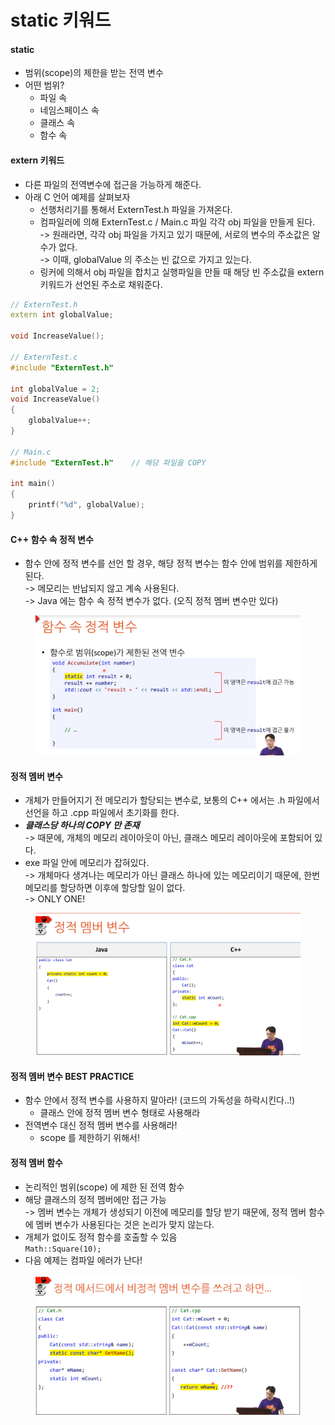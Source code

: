 # static 키워드

#### static

* 범위(scope)의 제한을 받는 전역 변수
* 어떤 범위?
  * 파일 속
  * 네임스페이스 속
  * 클래스 속
  * 함수 속

#### extern 키워드

* 다른 파일의 전역변수에 접근을 가능하게 해준다.
* 아래 C 언어 예제를 살펴보자
  * 선행처리기를 통해서 ExternTest.h 파일을 가져온다.
  * 컴파일러에 의해 ExternTest.c / Main.c 파일 각각 obj 파일을 만들게 된다.\
    \-> 원래라면, 각각 obj 파일을 가지고 있기 때문에, 서로의 변수의 주소값은 알 수가 없다.\
    \-> 이때, globalValue 의 주소는 빈 값으로 가지고 있는다.
  * 링커에 의해서 obj 파일을 합치고 실행파일을 만들 때 해당 빈 주소값을 extern 키워드가 선언된 주소로 채워준다.

```cpp
// ExternTest.h
extern int globalValue;

void IncreaseValue();

// ExternTest.c
#include "ExternTest.h"

int globalValue = 2;
void IncreaseValue()
{
    globalValue++;
}

// Main.c
#include "ExternTest.h"    // 해당 파일을 COPY

int main()
{
    printf("%d", globalValue);
}
```

#### C++ 함수 속 정적 변수

* 함수 안에 정적 변수를 선언 할 경우, 해당 정적 변수는 함수 안에 범위를 제한하게 된다.\
  \-> 메모리는 반납되지 않고 계속 사용된다.\
  \-> Java 에는 함수 속 정적 변수가 없다. (오직 정적 멤버 변수만 있다)

<figure><img src="../../.gitbook/assets/image (70).png" alt=""><figcaption></figcaption></figure>

#### 정적 멤버 변수

* 개체가 만들어지기 전 메모리가 할당되는 변수로, 보통의 C++ 에서는 .h 파일에서 선언을 하고 .cpp 파일에서 초기화를 한다.
* _**클래스당 하나의 COPY 만 존재**_\
  \-> 때문에, 개체의 메모리 레이아웃이 아닌, 클래스 메모리 레이아웃에 포함되어 있다.
* exe 파일 안에 메모리가 잡혀있다.\
  \-> 개체마다 생겨나는 메모리가 아닌 클래스 하나에 있는 메모리이기 때문에, 한번 메모리를 할당하면 이후에 할당할 일이 없다.\
  \-> ONLY ONE!

<figure><img src="../../.gitbook/assets/image (71).png" alt=""><figcaption></figcaption></figure>

#### 정적 멤버 변수 BEST PRACTICE

* 함수 안에서 정적 변수를 사용하지 말아라! (코드의 가독성을 하락시킨다..!)
  * 클래스 안에 정적 멤버 변수 형태로 사용해라
* 전역변수 대신 정적 멤버 변수를 사용해라!
  * scope 를 제한하기 위해서!

#### 정적 멤버 함수

* 논리적인 범위(scope) 에 제한 된 전역 함수
* 해당 클래스의 정적 멤버에만 접근 가능\
  \-> 멤버 변수는 개체가 생성되기 이전에 메모리를 할당 받기 때문에, 정적 멤버 함수에 멤버 변수가 사용된다는 것은 논리가 맞지 않는다.
* 개체가 없이도 정적 함수를 호출할 수 있음\
  `Math::Square(10);`
* 다음 예제는 컴파일 에러가 난다!

<figure><img src="../../.gitbook/assets/image (74).png" alt=""><figcaption></figcaption></figure>
